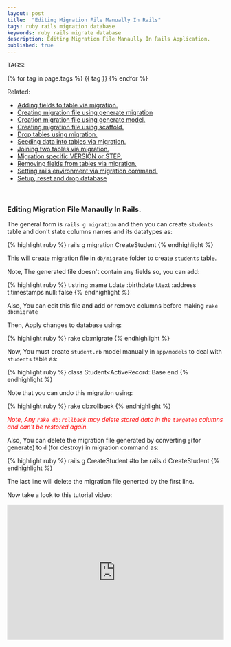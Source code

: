 ```yaml
---
layout: post
title:  "Editing Migration File Manually In Rails"
tags: ruby rails migration database 
keywords: ruby rails migrate database
description: Editing Migration File Manaully In Rails Application.
published: true
---
```


   TAGS:
   
   {% for tag in page.tags %} {{ tag }} {% endfor %}

Related:
<ul>
<li><a href="/2016/04/28/adding_fields_to_table_via_migration.html">Adding fields to table via migration.</a></li>
<li><a href="/2016/04/28/creating_migrating_file_using_generate_migration.html">Creating migration file using generate migration</a></li>
<li><a href="/2016/04/28/creating_migrating_file_using_generating-_model.html">Creation migration file using generate model.</a></li>
<li><a href="/2016/04/28/creating_migrating_file_using_scaffold.html">Creating migration file using scaffold.</a></li>
<li><a href="/2016/04/28/drop_tables_using_migration.html">Drop tables using migration.</a></li>
<li><a href="/2016/04/28/seeding_tables_in_migration.html">Seeding data into tables via migration.</a></li>
<li><a href="/2016/04/28/joining_two_tables_via_migration.html">Joining two tables via migration.</a></li>
<li><a href="/2016/04/28/migrating_specific_version_or_step.html">Migration specific VERSION or STEP.</a></li>
<li><a href="/2016/04/28/removing_fields_from_tables_via_migration.html">Removing fields from tables via migration.</a></li>
<li><a href="/2016/04/28/setting_rails_environment_via_migration.html">Setting rails environment via migration command.</a></li>
<li><a href="/2016/04/28/setup_reset_and_drop_database.html">Setup, reset and drop database</a></li>
</ul>


<br>
<h3>Editing Migration File Manaully In Rails.</h3>

The general form is `rails g migration` and then you can create `students` table and don't state columns names and its datatypes as:

{% highlight ruby %}
rails g migration CreateStudent
{% endhighlight %}

This will create migration file in `db/migrate` folder to create `students` table.

Note, The generated file doesn't contain any fields so, you can add:

{% highlight ruby %}
t.string :name
t.date :birthdate
t.text :address
t.timestamps null: false
{% endhighlight %}

Also, You can edit this file and add or remove columns before making `rake db:migrate`

Then, Apply changes to database using:

{% highlight ruby %}
rake db:migrate
{% endhighlight %}

Now, You must create `student.rb` model manually in `app/models` to deal with `students` table as:

{% highlight ruby %}
class Student<ActiveRecord::Base
end
{% endhighlight %}

Note that you can undo this migration using:

{% highlight ruby %}
rake db:rollback
{% endhighlight %}

<i style="color:red;">Note, Any `rake db:rollback` may delete stored data in the `targeted` columns and can't be restored again.</i>

Also, You can delete the migration file generated by converting `g`(for generate) to `d` (for destroy) in migration command as:
 
{% highlight ruby %}
rails g CreateStudent
#to be
rails d CreateStudent
{% endhighlight %}

The last line will delete the migration file generted by the first line.

Now take a look to this tutorial video:

<iframe width="100%" height="315" src="https://www.youtube.com/embed/TdIQmThzN84" frameborder="0" allowfullscreen></iframe>
